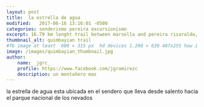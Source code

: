 ```yaml
---
layout: post
title:  la estrella de agua
modified:   2017-06-16 13:16:01 -0500
categories: senderismo pereira excursionismo 
excerpt: 16.79 km lenght trail between marsella and pereira risaralda, this trail lead to a wonderfull view of pereira
thumbnail_alt: quimbayian trail
#fb image at least  600 × 315 px  hd devices 1.200 × 630 487x255 how i see it
image: /images/quimbayian_thumbnail.jpg
author:
    name: _jgrc_
    profile: https://www.facebook.com/jgramirezc
    description: un montañero mas
---
```


la estrella de agua esta ubicada en el sendero que lleva desde salento hacia el parque nacional de los nevados